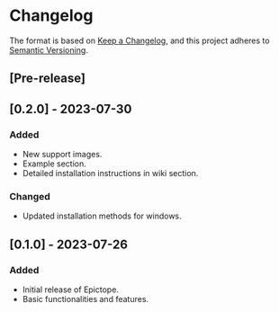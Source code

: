# Changelog
The format is based on [Keep a Changelog](https://keepachangelog.com/en/1.0.0/),
and this project adheres to [Semantic Versioning](https://semver.org/spec/v2.0.0.html).

## [Pre-release]

## [0.2.0] - 2023-07-30
### Added
- New support images.
- Example section.
- Detailed installation instructions in wiki section.

### Changed
- Updated installation methods for windows.

## [0.1.0] - 2023-07-26
### Added
- Initial release of Epictope.
- Basic functionalities and features.

